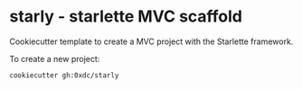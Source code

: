 starly - starlette MVC scaffold
===============================

Cookiecutter template to create a MVC project with the Starlette framework.

To create a new project:

```sh
cookiecutter gh:0xdc/starly
```

